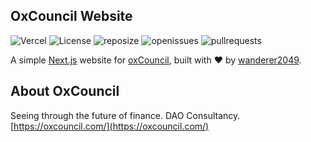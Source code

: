 ## OxCouncil Website
![Vercel](https://therealsujitk-vercel-badge.vercel.app/?app=oxcouncil) ![License](https://img.shields.io/badge/license-MIT-bl?color=yellow) ![reposize](https://img.shields.io/github/repo-size/wanderer2049/oxcouncil?color=informational)
![openissues](https://img.shields.io/github/issues-raw/wanderer2049/oxcouncil?color=inactive) ![pullrequests](https://img.shields.io/github/status/contexts/pulls/wanderer2049/oxcouncil/1?color=important&label=pull%20requests)

A simple [Next.js](https://nextjs.org/) website for [oxCouncil](https://oxcouncil.com/), built with ❤️ by [wanderer2049](https://github.com/wanderer2049).


## About OxCouncil
Seeing through the future of finance. DAO Consultancy. [https://oxcouncil.com/](https://oxcouncil.com/)
